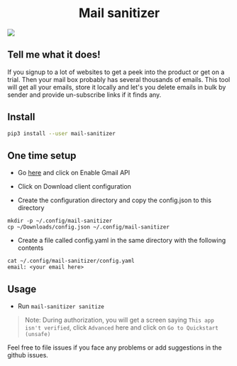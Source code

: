 <h1 align="center">Mail sanitizer</h1>

<a href="https://asciinema.org/a/282456" target="_blank"><img src="https://asciinema.org/a/282456.svg" /></a>


## Tell me what it does!

If you signup to a lot of websites to get a peek into the product or get on a trial. Then your mail box probably has several thousands of emails.
This tool will get all your emails, store it locally and let's you delete emails in bulk by sender and provide un-subscribe links if it finds any.

## Install

```bash
pip3 install --user mail-sanitizer
```

## One time setup

- Go [here](https://developers.google.com/gmail/api/quickstart/python) and click on Enable Gmail API

- Click on Download client configuration

- Create the configuration directory and copy the config.json to this directory

```shell script
mkdir -p ~/.config/mail-sanitizer
cp ~/Downloads/config.json ~/.config/mail-sanitizer
```

- Create a file called config.yaml in the same directory with the following contents

```shell script
cat ~/.config/mail-sanitizer/config.yaml
email: <your email here>
```

## Usage

- Run `mail-sanitizer sanitize`

> Note: During authorization, you will get a screen saying `This app isn't verified`, click `Advanced` here and click on `Go to Quickstart (unsafe)`

Feel free to file issues if you face any problems or add suggestions in the github issues.